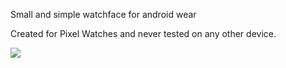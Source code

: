 Small and simple watchface for android wear

Created for Pixel Watches and never tested on any other device.

![](https://github.com/pvoid/thisistime/blob/master/app/src/main/res/drawable-nodpi/preview.png?raw=true)
